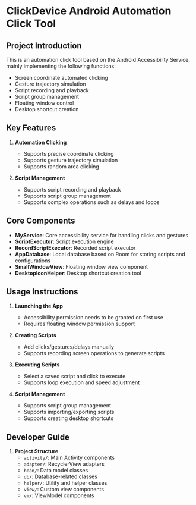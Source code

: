 # ClickDevice Android Automation Click Tool

## Project Introduction
This is an automation click tool based on the Android Accessibility Service, mainly implementing the following functions:
- Screen coordinate automated clicking
- Gesture trajectory simulation
- Script recording and playback
- Script group management
- Floating window control
- Desktop shortcut creation

## Key Features
1. **Automation Clicking**
   - Supports precise coordinate clicking
   - Supports gesture trajectory simulation
   - Supports random area clicking

2. **Script Management**
   - Supports script recording and playback
   - Supports script group management
   - Supports complex operations such as delays and loops


## Core Components
- **MyService**: Core accessibility service for handling clicks and gestures
- **ScriptExecutor**: Script execution engine
- **RecordScriptExecutor**: Recorded script executor
- **AppDatabase**: Local database based on Room for storing scripts and configurations
- **SmallWindowView**: Floating window view component
- **DesktopIconHelper**: Desktop shortcut creation tool

## Usage Instructions
1. **Launching the App**
   - Accessibility permission needs to be granted on first use
   - Requires floating window permission support

2. **Creating Scripts**
   - Add clicks/gestures/delays manually
   - Supports recording screen operations to generate scripts

3. **Executing Scripts**
   - Select a saved script and click to execute
   - Supports loop execution and speed adjustment

4. **Script Management**
   - Supports script group management
   - Supports importing/exporting scripts
   - Supports creating desktop shortcuts

## Developer Guide
1. **Project Structure**
   - `activity/`: Main Activity components
   - `adapter/`: RecyclerView adapters
   - `bean/`: Data model classes
   - `db/`: Database-related classes
   - `helper/`: Utility and helper classes
   - `view/`: Custom view components
   - `vm/`: ViewModel components
